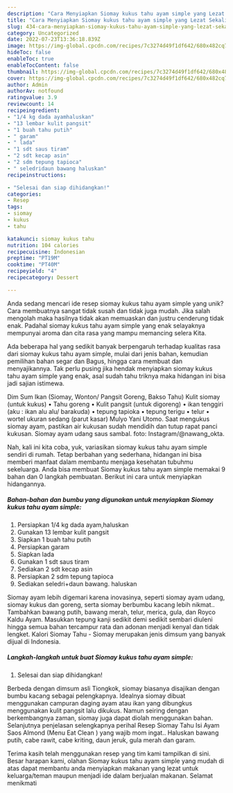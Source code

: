 ```yaml
---
description: "Cara Menyiapkan Siomay kukus tahu ayam simple yang Lezat Sekali"
title: "Cara Menyiapkan Siomay kukus tahu ayam simple yang Lezat Sekali"
slug: 434-cara-menyiapkan-siomay-kukus-tahu-ayam-simple-yang-lezat-sekali
category: Uncategorized
date: 2022-07-23T13:36:18.839Z
image: https://img-global.cpcdn.com/recipes/7c3274d49f1df642/680x482cq70/siomay-kukus-tahu-ayam-simple-foto-resep-utama.jpg
hideToc: false
enableToc: true
enableTocContent: false
thumbnail: https://img-global.cpcdn.com/recipes/7c3274d49f1df642/680x482cq70/siomay-kukus-tahu-ayam-simple-foto-resep-utama.jpg
cover: https://img-global.cpcdn.com/recipes/7c3274d49f1df642/680x482cq70/siomay-kukus-tahu-ayam-simple-foto-resep-utama.jpg
author: Admin
authorAv: notfound
ratingvalue: 3.9
reviewcount: 14
recipeingredient:
- "1/4 kg dada ayamhaluskan"
- "13 lembar kulit pangsit"
- "1 buah tahu putih"
- " garam"
- " lada"
- "1 sdt saus tiram"
- "2 sdt kecap asin"
- "2 sdm tepung tapioca"
- " seledridaun bawang haluskan"
recipeinstructions:

- "Selesai dan siap dihidangkan!"
categories:
- Resep
tags:
- siomay
- kukus
- tahu

katakunci: siomay kukus tahu 
nutrition: 104 calories
recipecuisine: Indonesian
preptime: "PT19M"
cooktime: "PT40M"
recipeyield: "4"
recipecategory: Dessert

---
```





Anda sedang mencari ide resep siomay kukus tahu ayam simple yang unik? Cara membuatnya sangat tidak susah dan tidak juga mudah. Jika salah mengolah maka hasilnya tidak akan memuaskan dan justru cenderung tidak enak. Padahal siomay kukus tahu ayam simple yang enak selayaknya mempunyai aroma dan cita rasa yang mampu memancing selera Kita.





Ada beberapa hal yang sedikit banyak berpengaruh terhadap kualitas rasa dari siomay kukus tahu ayam simple, mulai dari jenis bahan, kemudian pemilihan bahan segar dan Bagus, hingga cara membuat dan menyajikannya. Tak perlu pusing jika hendak menyiapkan siomay kukus tahu ayam simple yang enak,      asal sudah tahu triknya maka hidangan ini bisa jadi sajian istimewa.














Dim Sum Ikan (Siomay, Wonton/ Pangsit Goreng, Bakso Tahu) Kulit siomay (untuk kukus) • Tahu goreng • Kulit pangsit (untuk digoreng) • ikan tenggiri (aku : ikan alu alu/ barakuda) • tepung tapioka • tepung terigu • telur • wortel ukuran sedang (parut kasar) Mulyo Yani Utomo. Saat mengukus siomay ayam, pastikan air kukusan sudah mendidih dan tutup rapat panci kukusan. Siomay ayam udang saus sambal. foto: Instagram/@nawang_okta.






Nah, kali ini kita coba, yuk, variasikan siomay kukus tahu ayam simple sendiri di rumah. Tetap berbahan yang sederhana, hidangan ini bisa memberi manfaat dalam membantu menjaga kesehatan tubuhmu sekeluarga. Anda bisa membuat Siomay kukus tahu ayam simple memakai 9 bahan dan 0 langkah pembuatan. Berikut ini cara untuk menyiapkan hidangannya.

<!--inarticleads1-->

##### Bahan-bahan dan bumbu yang digunakan untuk menyiapkan Siomay kukus tahu ayam simple:

1. Persiapkan 1/4 kg dada ayam,haluskan
1. Gunakan 13 lembar kulit pangsit
1. Siapkan 1 buah tahu putih
1. Persiapkan  garam
1. Siapkan  lada
1. Gunakan 1 sdt saus tiram
1. Sediakan 2 sdt kecap asin
1. Persiapkan 2 sdm tepung tapioca
1. Sediakan  seledri+daun bawang. haluskan


Siomay ayam lebih digemari karena inovasinya, seperti siomay ayam udang, siomay kukus dan goreng, serta siomay berbumbu kacang lebih nikmat.. Tambahkan bawang putih, bawang merah, telur, merica, gula, dan Royco Kaldu Ayam. Masukkan tepung kanji sedikit demi sedikit sembari diuleni hingga semua bahan tercampur rata dan adonan menjadi kenyal dan tidak lengket. Kalori Siomay Tahu - Siomay merupakan jenis dimsum yang banyak dijual di Indonesia. 

<!--inarticleads2-->

##### Langkah-langkah untuk buat Siomay kukus tahu ayam simple:


1. Selesai dan siap dihidangkan!

Berbeda dengan dimsum asli Tiongkok, siomay biasanya disajikan dengan bumbu kacang sebagai pelengkapnya. Idealnya siomay dibuat menggunakan campuran daging ayam atau ikan yang dibungkus menggunakan kulit pangsit lalu dikukus. Namun seiring dengan berkembangnya zaman, siomay juga dapat diolah menggunakan bahan. Selanjutnya penjelasan selengkapnya perihal Resep Siomay Tahu Isi Ayam Saos Almond (Menu Eat Clean ) yang wajib mom ingat.. Haluskan bawang putih, cabe rawit, cabe kriting, daun jeruk, gula merah dan garam. 

Terima kasih telah menggunakan resep yang tim kami tampilkan di sini. Besar harapan kami, olahan Siomay kukus tahu ayam simple yang mudah di atas dapat membantu anda menyiapkan makanan yang lezat untuk keluarga/teman maupun menjadi ide dalam berjualan makanan. Selamat menikmati

